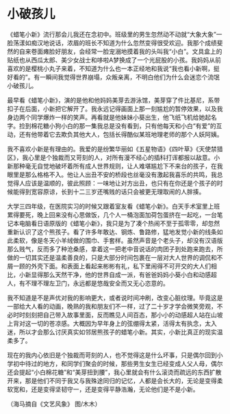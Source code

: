 # 小破孩儿

《蜡笔小新》流行那会儿我还在念初中。班级里的男生忽然动不动就“大象大象”一脸荡漾如痴汉地说话，浓眉的班长不知道为什么忽然变得很受欢迎。我那个成绩斐然的自来卷面瘫脸好朋友，会经常一脸宠溺地摸着我的头叫我“小白”。文具盒上的贴纸也从西瓜太郎、美少女战士和哆啦A梦换成了一个光屁股的小孩。我妈妈从前喜欢的是樱桃小丸子来着，不知道为什么也一本正经地和我说“我也看小新啊，挺好看的”。有一瞬间我觉得世界崩塌，众叛亲离，不明白他们为什么会迷恋个流氓小破孩儿。 

最早看《蜡笔小新》，演的是他和他妈妈美芽去游泳馆，美芽穿了件比基尼，系带扣子在后面，小新把它解开了。我永远记得画面上那一刻尴尬的暂停效果，以及我身边两个同学爆炸一样的笑声。再看就是他妹妹小葵出生，他飞纸飞机给她起名字。捡到棉花糖小狗小白的那一集我总是没有看到，只有他每天和小白“有爱”的互动，还有他带着它去欺负其他大人，包括长得酷似某班地理老师的那个人妖阿姨。 

我不喜欢小新是有理由的。我爱的是纷繁华丽如《五星物语》《四叶草》《天使禁猎区》，我心里是个独裁而又苛刻的人，对所有漫不经心的插科打诨都报以敌意。小新那种毫无自觉地破坏着所有成人世界规则，让人难堪尴尬下不来台的孩子，在我眼里是那么格格不入。他让人出丑不安的桥段也丝毫没有激起我喜乐的共鸣，我总觉得人应该是温顺的，彼此照顾：一味地让对方出丑，也只有在你还是个孩子的时候能得到宽容原谅，长到十二三岁还嘴贱的话只会被更无理取闹的人胖揍。 

大学三四年级，在医院实习的时候又跟着室友看《蜡笔小新》。白天手术室里上班累得要死，晚上回来没有心思做饭，几个人一桶泡面加荷包蛋挤在一起吃，一台笔记本电脑看日语原版的《蜡笔小新》，我只是为了凑个热闹不至于孤零零，却忽然重新认识了这个熊孩子。看了许多年敢达、钢炼、鲁路修，猛地发觉小新的线条如此柔软，像是冬天小羊绒做的围巾、手套样。虽然声音是个老头子，却没有汉语版那么贱气，反而多了种沧桑感，拿着这一把老中音说话的肉团子到处跑来跑去，所做的一切其实还是温柔善良的，只是大部分时间包裹在一层对大人世界的调侃和不屑一顾的外壳下面。和表面上看起来彬彬有礼，私下里闹得不可开交的大人们相比，小新显得那么天然干净，他的世界自成一派，有爸爸妈妈小葵小白和动感超人，有不理不理左卫门，永远都是悠哉安全而又无心恣意的。 

我不知道是不是声优对我的影响更大，或者说时间冲刷，改变心脏纹理。毕竟这是一部给大人看的动画，晚熟的我和朋友们不一样，过了二十岁才学会微笑旁观，不必时时刻刻把自己带入故事里面，反而瞧见人间百态，那小小的动感超人站在山坡上背对这一切的苍凉感。大概因为早年身上的弦绷得太紧，活得太有执念，太入迷，所以才会那么讨厌真实如邻居熊孩子的蜡笔小新。其实，小新比真正的现实温柔多了。 

现在的我内心依旧是个独裁而苛刻的人，也不觉得这是什么坏事，只是偶尔回到小学初中待过的地方，和同学们聚会的时候，那些男生女生已经变成人父人母，偶尔还会提起“小白棉花糖”和“美芽扭到腰”，我心里就会有什么滚烫而疏远的东西扩散开来，那是他们不同于我又与我殊途同归的记忆，人都是会长大的，无论是变得柔软宽和，还是变得坚韧守一，还是变得平静浩瀚，无论他们是不是小新。 

（海马摘自《文艺风象》 图/木木）